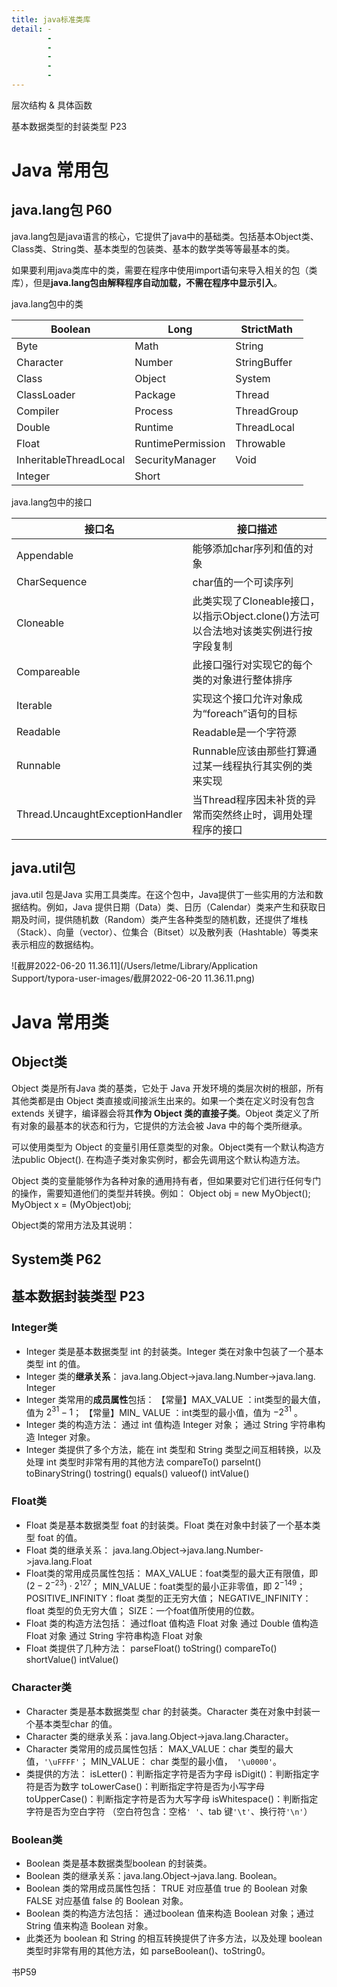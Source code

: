 ```yaml
---
title: java标准类库
detail: - 
        -
        -
        -
        -
        -
---
```




层次结构 & 具体函数





基本数据类型的封装类型 P23





# Java 常用包

## java.lang包 P60

java.lang包是java语言的核心，它提供了java中的基础类。包括基本Object类、Class类、String类、基本类型的包装类、基本的数学类等等最基本的类。

如果要利用java类库中的类，需要在程序中使用import语句来导入相关的包（类库），但是**java.lang包由解释程序自动加载，不需在程序中显示引入**。

java.lang包中的类

| Boolean                | Long              | StrictMath   |
| ---------------------- | ----------------- | ------------ |
| Byte                   | Math              | String       |
| Character              | Number            | StringBuffer |
| Class                  | Object            | System       |
| ClassLoader            | Package           | Thread       |
| Compiler               | Process           | ThreadGroup  |
| Double                 | Runtime           | ThreadLocal  |
| Float                  | RuntimePermission | Throwable    |
| InheritableThreadLocal | SecurityManager   | Void         |
| Integer                | Short             |              |

java.lang包中的接口

| 接口名                          | 接口描述                                                     |
| ------------------------------- | ------------------------------------------------------------ |
| Appendable                      | 能够添加char序列和值的对象                                   |
| CharSequence                    | char值的一个可读序列                                         |
| Cloneable                       | 此类实现了Cloneable接口，以指示Object.clone()方法可以合法地对该类实例进行按字段复制 |
| Compareable                     | 此接口强行对实现它的每个类的对象进行整体排序                 |
| Iterable                        | 实现这个接口允许对象成为“foreach”语句的目标                  |
| Readable                        | Readable是一个字符源                                         |
| Runnable                        | Runnable应该由那些打算通过某一线程执行其实例的类来实现       |
| Thread.UncaughtExceptionHandler | 当Thread程序因未补货的异常而突然终止时，调用处理程序的接口   |







## java.util包

java.util 包是Java 实用工具类库。在这个包中，Java提供丁一些实用的方法和数据结构。例如，Java 提供日期（Data）类、日历（Calendar）类来产生和获取日期及时间，提供随机数（Random）类产生各种类型的随机数，还提供了堆栈（Stack）、向量（vector）、位集合（Bitset）以及散列表（Hashtable）等类来表示相应的数据结构。

![截屏2022-06-20 11.36.11](/Users/letme/Library/Application Support/typora-user-images/截屏2022-06-20 11.36.11.png)







# Java 常用类

## Object类



Object 类是所有Java 类的基类，它处于 Java 开发环境的类层次树的根部，所有其他类都是由 Object 类直接或间接派生出来的。如果一个类在定义时没有包含 extends 关键字，编译器会将其**作为 Object 类的直接子类**。Objeot 类定义了所有对象的最基本的状态和行为，它提供的方法会被 Java 中的每个类所继承。

可以使用类型为 Object 的变量引用任意类型的对象。Object类有一个默认构造方法public Object(). 在构造子类对象实例时，都会先调用这个默认构造方法。

Object 类的变量能够作为各种对象的通用持有者，但如果要对它们进行任何专门的操作，需要知道他们的类型并转换。例如：
Object obj = new MyObject();
MyObject x = (MyObject)obj;

Object类的常用方法及其说明：





## System类 P62













## 基本数据封装类型 P23

### Integer类

* Integer 类是基本数据类型 int 的封装类。Integer 类在对象中包装了一个基本类型 int 的值。
* Integer 类的**继承关系**：
  java.lang.Object->java.lang.Number->java.lang. Integer
* Integer 类常用的**成员属性**包括：
  【常量】MAX_VALUE ：int类型的最大值，值为 $2^{31}-1$；
  【常量】MIN_ VALUE ：int类型的最小值，值为 $-2^{31}$ 。
* Integer 类的构造方法：
  通过 int 值构造 Integer 对象；
  通过 String 宇符串构造 Integer 对象。
* Integer 类提供了多个方法，能在 int 类型和 String 类型之间互相转换，以及处理 int 类型时非常有用的其他方法
  compareTo()
  parselnt()
  toBinaryString()
  tostring()
  equals()
  valueof()
  intValue() 




### Float类

* Float 类是基本数据类型 foat 的封装类。Float 类在对象中封装了一个基本类型 foat 的值。
* Float 类的继承关系：
  java.lang.Object->java.lang.Number->java.lang.Float
* Float类的常用成员属性包括：
  MAX_VALUE：foat类型的最大正有限值，即 $(2-2^{-23})\cdot2^{127}$；
  MIN_VALUE：foat类型的最小正非零值，即 $2^{-149}$；
  POSITIVE_INFINITY：float 类型的正无穷大值；
  NEGATIVE_INFINITY：float 类型的负无穷大值；
  SIZE：一个foat值所使用的位数。
* Float 类的构造方法包括：
  通过float 值构造 Float 对象
  通过 Double 值构造 Float 对象
  通过 String 宇符串构造 Float 对象
* Float 类提供了几种方法：
  parseFloat()
  toString()
  compareTo()
  shortValue()
  intValue()



### Character类

* Character 类是基本数据类型 char 的封装类。Character 类在对象中封装一个基本类型char 的值。
* Character 类的继承关系：java.lang.Object->java.lang.Character。
* Character 类常用的成员属性包括：
  MAX_VALUE：char 类型的最大值，`'\uFFFF'`；
  MIN_VALUE： char 类型的最小值，` '\u0000'`。
* 类提供的方法：
  isLetter()：判断指定字符是否为字母
  isDigit()：判断指定字符是否为数字
  toLowerCase()：判断指定字符是否为小写字母
  toUpperCase()：判断指定字符是否为大写字母
  isWhitespace()：判断指定字符是否为空白字符
  （空白符包含：空格`' '`、tab 键`'\t'`、换行符`'\n'`）



### Boolean类

* Boolean 类是基本数据类型boolean 的封装类。
* Boolean 类的继承关系：java.lang.Object->java.lang. Boolean。
* Boolean 类的常用成员属性包括：
  TRUE 对应基值 true 的 Boolean 对象
  FALSE 对应基值 false 的 Boolean 对象。
* Boolean 类的构造方法包括：
  通过boolean 值来构造 Boolean 对象；通过 String 值来构造 Boolean 对象。
* 此类还为 boolean 和 String 的相互转换提供了许多方法，以及处理 boolean 类型时非常有用的其他方法，如 parseBoolean()、toString0。






书P59








